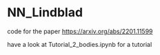 # NN_Lindblad

code for the paper https://arxiv.org/abs/2201.11599

have a look at Tutorial_2_bodies.ipynb for a tutorial 

